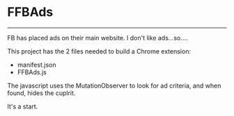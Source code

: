 # FFBAds
---
FB has placed ads on their main website.  I don't like ads...so....

This project has the 2 files needed to build a Chrome extension:
  * manifest.json
  * FFBAds.js
  
The javascript uses the MutationObserver to look for ad criteria, and when found, hides the cuplrit.

It's a start.
